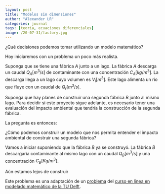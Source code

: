 ```yaml
---
layout: post
title: "Modelos sin dimensiones"
author: "Alexander LR"
categories: journal
tags: [teoría, ecuaciones diferenciales]
image: /20-07-31/factory.jpg
---
```

¿Qué decisiones podemos tomar utilizando un modelo matemático?

Hoy iniciaremos con un problema un poco más realista.

Suponga que se tiene una fábrica $A$ junto a un lago.
La fábrica $A$ descarga un caudal $Q_{A} [m^{3}/s]$ de contaminante con una concentración $C_{A}[kg/m^{3}]$. 
La descarga llega a un lago cuyo volumen es $V_{l}[m^{3}]$.
Este lago alimenta un río que fluye con un caudal de $Q_{r}[m^{3}/s]$.

Suponga que hay planes de construir una segunda fábrica $B$ junto al mismo lago. 
Para decidir si este proyecto sigue adelante, es necesario tener una evaluación del impacto ambiental que tendría la construcción de la segunda fábrica. 

La pregunta es entonces:

¿Cómo podemos construir un modelo que nos permita entender el impacto ambiental de construir una segunda fábrica?

Vamos a iniciar suponiendo que la fábrica $B$ ya se construyó.
La fábrica $B$ descargaría contaminante al mismo lago con un caudal $Q_{B}[ m^{3}/s]$ y una concentración $C_{B}[Kg/m^{3}]$.

Aún estamos lejos de construir 



Este problema es una adaptación de un [problema](https://ocw.tudelft.nl/course-readings/0-7-problem/) del [curso en línea en modelado matemático de la TU Delft](https://ocw.tudelft.nl/courses/mathematical-modeling-basics/).

